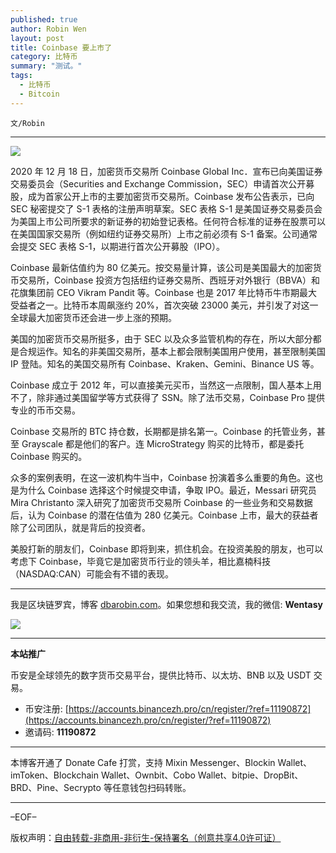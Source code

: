 ```yaml
---
published: true
author: Robin Wen
layout: post
title: Coinbase 要上市了
category: 比特币
summary: "测试。"
tags:
  - 比特币
  - Bitcoin
---
```


`文/Robin`

***

![](https://cdn.dbarobin.com/uxecy7v.png)

2020 年 12 月 18 日，加密货币交易所 Coinbase Global Inc．宣布已向美国证券交易委员会（Securities and Exchange Commission，SEC）申请首次公开募股，成为首家公开上市的主要加密货币交易所。Coinbase 发布公告表示，已向 SEC 秘密提交了 S-1 表格的注册声明草案。SEC 表格 S-1 是美国证券交易委员会为美国上市公司所要求的新证券的初始登记表格。任何符合标准的证券在股票可以在美国国家交易所（例如纽约证券交易所）上市之前必须有 S-1 备案。公司通常会提交 SEC 表格 S-1，以期进行首次公开募股（IPO）。

Coinbase 最新估值约为 80 亿美元。按交易量计算，该公司是美国最大的加密货币交易所，Coinbase 投资方包括纽约证券交易所、西班牙对外银行（BBVA）和花旗集团前 CEO Vikram Pandit 等。Coinbase 也是 2017 年比特币牛市期最大受益者之一。比特币本周飙涨约 20%，首次突破 23000 美元，并引发了对这一全球最大加密货币还会进一步上涨的预期。

美国的加密货币交易所挺多，由于 SEC 以及众多监管机构的存在，所以大部分都是合规运作。知名的非美国交易所，基本上都会限制美国用户使用，甚至限制美国 IP 登陆。知名的美国交易所有 Coinbase、Kraken、Gemini、Binance US 等。

Coinbase 成立于 2012 年，可以直接美元买币，当然这一点限制，国人基本上用不了，除非通过美国留学等方式获得了 SSN。除了法币交易，Coinbase Pro 提供专业的币币交易。

Coinbase 交易所的 BTC 持仓数，长期都是排名第一。Coinbase 的托管业务，甚至 Grayscale 都是他们的客户。连 MicroStrategy 购买的比特币，都是委托 Coinbase 购买的。

众多的案例表明，在这一波机构牛当中，Coinbase 扮演着多么重要的角色。这也是为什么 Coinbase 选择这个时候提交申请，争取 IPO。最近，Messari 研究员 Mira Christanto 深入研究了加密货币交易所 Coinbase 的一些业务和交易数据后，认为 Coinbase 的潜在估值为 280 亿美元。Coinbase 上市，最大的获益者除了公司团队，就是背后的投资者。

美股打新的朋友们，Coinbase 即将到来，抓住机会。在投资美股的朋友，也可以考虑下 Coinbase，毕竟它是加密货币行业的领头羊，相比嘉楠科技（NASDAQ:CAN）可能会有不错的表现。

***

我是区块链罗宾，博客 [dbarobin.com](https://dbarobin.com/)。如果您想和我交流，我的微信: **Wentasy**

![](https://cdn.dbarobin.com/v4yywe2.png)

***

**本站推广**

币安是全球领先的数字货币交易平台，提供比特币、以太坊、BNB 以及 USDT 交易。

* 币安注册: [https://accounts.binancezh.pro/cn/register/?ref=11190872](https://accounts.binancezh.pro/cn/register/?ref=11190872)
* 邀请码: **11190872**

***

本博客开通了 Donate Cafe 打赏，支持 Mixin Messenger、Blockin Wallet、imToken、Blockchain Wallet、Ownbit、Cobo Wallet、bitpie、DropBit、BRD、Pine、Secrypto 等任意钱包扫码转账。

<center>
    <div class="--donate-button"
         data-button-id="f8b9df0d-af9a-460d-8258-d3f435445075"
    ></div>
</center>

***

–EOF–

版权声明：[自由转载-非商用-非衍生-保持署名（创意共享4.0许可证）](http://creativecommons.org/licenses/by-nc-nd/4.0/deed.zh)